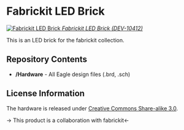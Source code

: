 Fabrickit LED Brick
====================

[![Fabrickit LED Brick](https://cdn.sparkfun.com/assets/parts/4/7/8/0/10412-01.jpg) 
*Fabrickit LED Brick (DEV-10412)*](https://www.sparkfun.com/products/10412)

This is an LED brick for the fabrickit collection. 

Repository Contents
-------------------

* **/Hardware** - All Eagle design files (.brd, .sch)

License Information
-------------------
The hardware is released under [Creative Commons Share-alike 3.0](http://creativecommons.org/licenses/by-sa/3.0/).  

-> This product is a collaboration with fabrickit<-
